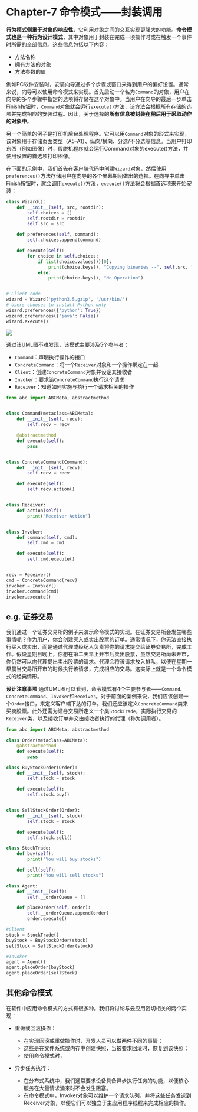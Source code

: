 # Chapter-7 命令模式——封装调用
**行为模式侧重于对象的响应性**，它利用对象之间的交互实现更强大的功能。**命令模式也是一种行为设计模式**，其中对象用于封装在完成一项操作时或在触发一个事件时所需的全部信息。这些信息包括以下内容：
- 方法名称
- 拥有方法的对象
- 方法参数的值

例如PC软件安装时，安装向导通过多个步骤或窗口来得到用户的偏好设置。通常来说，向导可以使用命令模式来实现。首先启动一个名为`Command`的对象，用户在向导的多个步骤中指定的选项将存储在这个对象中。当用户在向导的最后一步单击Finish按钮时，`Command`对象就会运行`execute()`方法，该方法会根据所有存储的选项并完成相应的安装过程。因此，关于选择的**所有信息被封装在稍后用于采取动作的对象中**。

另一个简单的例子是打印机后台处理程序。它可以用`Command`对象的形式来实现，该对象用于存储页面类型（A5-A1）、纵向/横向、分选/不分选等信息。当用户打印东西（例如图像）时，假脱机程序就会运行Command对象的execute()方法，并使用设置的首选项打印图像。

在下面的示例中，我们首先在客户端代码中创建`Wizard`对象，然后使用`preferences()`方法存储用户在向导的各个屏幕期间做出的选择。在向导中单击Finish按钮时，就会调用`execute()`方法，`execute()`方法将会根据首选项来开始安装：

```python
class Wizard():
    def __init__(self, src, rootdir):
        self.choices = []
        self.rootdir = rootdir
        self.src = src

    def preferences(self, command):
        self.choices.append(command)

    def execute(self):
        for choice in self.choices:
            if list(choice.values())[0]:
                print(choice.keys(), "Copying binaries --", self.src, " to ", self.rootdir)
            else:
                print(choice.keys(), "No Operation")


# Client code
wizard = Wizard('python3.5.gzip', '/usr/bin/')
# Users chooses to install Python only
wizard.preferences({'python': True})
wizard.preferences({'java': False})
wizard.execute()
```

![](http://static.zybuluo.com/AustinMxnet/2rjkq9g9elxubcj67a1vhgoq/image.png)

通过该UML图不难发现，该模式主要涉及5个参与者：
- `Command`：声明执行操作的接口
- `ConcreteCommand`：将一个`Receiver`对象和一个操作绑定在一起
- `Client`：创建`ConcreteCommand`对象并设定其接收者
- `Invoker`：要求该`ConcreteCommand`执行这个请求
- `Receiver`：知道如何实施与执行一个请求相关的操作

```python
from abc import ABCMeta, abstractmethod


class Command(metaclass=ABCMeta):
    def __init__(self, recv):
        self.recv = recv

    @abstractmethod
    def execute(self):
        pass


class ConcreteCommand(Command):
    def __init__(self, recv):
        self.recv = recv

    def execute(self):
        self.recv.action()


class Receiver:
    def action(self):
        print("Receiver Action")


class Invoker:
    def command(self, cmd):
        self.cmd = cmd

    def execute(self):
        self.cmd.execute()


recv = Receiver()
cmd = ConcreteCommand(recv)
invoker = Invoker()
invoker.command(cmd)
invoker.execute()
```

## e.g. 证券交易
我们通过一个证券交易所的例子来演示命令模式的实现。在证券交易所会发生哪些事情呢？作为用户，你会创建买入或卖出股票的订单。通常情况下，你无法直接执行买入或卖出，而是通过代理或经纪人负责将你的请求提交给证券交易所，完成工作。假设星期日晚上，你想在第二天早上开市后卖出股票，虽然交易所尚未开市，你仍然可以向代理提出卖出股票的请求。代理会将该请求放入排队，以便在星期一早晨当交易所开市的时候执行该请求，完成相应的交易。这实际上就是一个命令模式的经典情形。

**设计注意事项**
通过UML图可以看到，命令模式有4个主要参与者——`Command`、`ConcreteCommand`、`Invoker`和`Receiver`。对于前面的案例来说，我们应该创建一个`Order`接口，来定义客户端下达的订单。我们还应该定义`ConcreteCommand`类来买卖股票。此外还需为证券交易所定义一个类`StockTrade`，实际执行交易的`Receiver`类，以及接收订单并交由接收者执行的代理（称为调用者）。


```python
from abc import ABCMeta, abstractmethod

class Order(metaclass=ABCMeta):
    @abstractmethod
    def execute(self):
        pass
```

```python
class BuyStockOrder(Order):
    def __init__(self, stock):
        self.stock = stock

    def execute(self):
        self.stock.buy()


class SellStockOrder(Order):
    def __init__(self, stock):
        self.stock = stock

    def execute(self):
        self.stock.sell()
```

```python
class StockTrade:
    def buy(self):
        print("You will buy stocks")

    def sell(self):
        print("You will sell stocks")
```

```python
class Agent:
    def __init__(self):
        self.__orderQueue = []

    def placeOrder(self, order):
        self.__orderQueue.append(order)
        order.execute()
```

```python
#Client
stock = StockTrade()
buyStock = BuyStockOrder(stock)
sellStock = SellStockOrder(stock)

#Invoker
agent = Agent()
agent.placeOrder(buyStock)
agent.placeOrder(sellStock)
```

<!-- #region -->
## 其他命令模式
在软件中应用命令模式的方式有很多种。我们将讨论与云应用密切相关的两个实现：

- 重做或回滚操作： 
  - 在实现回滚或重做操作时，开发人员可以做两件不同的事情；
  - 这些是在文件系统或内存中创建快照，当被要求回滚时，恢复到该快照；
  - 使用命令模式时，


- 异步任务执行：
  - 在分布式系统中，我们通常要求设备具备异步执行任务的功能，以便核心服务在大量请求涌来时不会发生阻塞。
  - 在命令模式中，Invoker对象可以维护一个请求队列，并将这些任务发送到Receiver对象，以便它们可以独立于主应用程序线程来完成相应的操作。
<!-- #endregion -->
